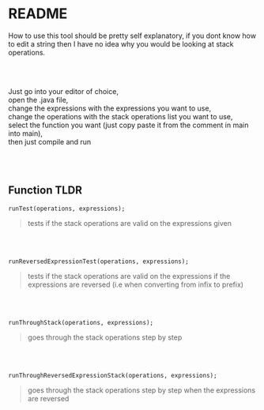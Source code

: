 <h1>README</h1>
How to use this tool should be pretty self explanatory, if you dont know how to edit a string then I have no idea why you would be looking at stack operations.

<br><br>

Just go into your editor of choice, \
open the .java file, \
change the expressions with the expressions you want to use,\
change the operations with the stack operations list you want to use,\
select the function you want (just copy paste it from the comment in main into main),\
then just compile and run

<br><br>

<h2>Function TLDR</h2>

``` 
runTest(operations, expressions);
```
>tests if the stack operations are valid on the expressions given

<br><br>

```
runReversedExpressionTest(operations, expressions);
```
>tests if the stack operations are valid on the expressions if the expressions are reversed (i.e when converting from infix to prefix)

<br><br>

```
runThroughStack(operations, expressions);
```
>goes through the stack operations step by step

<br><br>

```
runThroughReversedExpressionStack(operations, expressions);
```
>goes through the stack operations step by step when the expressions are reversed

